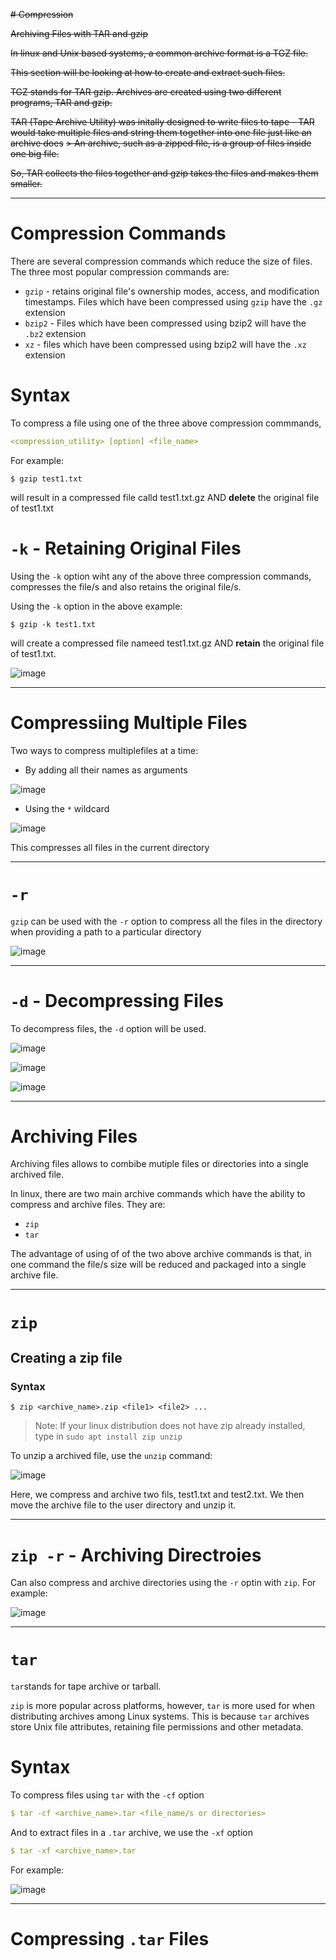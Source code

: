 

~~# Compression~~

~~Archiving Files with TAR and gzip~~

~~In linux and Unix based systems, a common archive format is a TGZ file.~~

~~This section will be looking at how to create and extract such files.~~

~~TGZ stands for TAR gzip. Archives are created using two different programs, TAR and gzip.~~

~~TAR (Tape Archive Utility) was initally designed to write files to tape - TAR would take multiple files and string them together into one file just like an archive does~~
~~> An archive, such as a zipped file, is a group of files inside one big file.~~

~~So, TAR collects the files together and gzip takes the files and makes them smaller.~~








---

# Compression Commands 


There are several compression commands which reduce the size of files. The three most popular compression commands are: 


* `gzip` - retains original file's ownership modes, access, and modification timestamps. Files which have been compressed using `gzip` have the `.gz` extension
* `bzip2` - Files which have been compressed using bzip2 will have the `.bz2` extension 
* `xz` - files which have been compressed using bzip2 will have the `.xz` extension 

# Syntax 

To compress a file using one of the three above compression commmands, 

```yaml
<compression_utility> [option] <file_name> 
```
For example:

```console
$ gzip test1.txt
```

will result in a compressed file calld test1.txt.gz AND **delete** the original file of test1.txt

# `-k` - Retaining Original Files

Using the `-k` option wiht any of the above three compression commands, compresses the file/s and also retains the original file/s.

Using the `-k` option in the above example:

```console
$ gzip -k test1.txt
```
will create a compressed file nameed test1.txt.gz AND **retain** the original file of test1.txt.

![image](https://user-images.githubusercontent.com/107522496/200800918-a8b837c6-d3bd-461e-b20b-c6b3c321204b.png)

--- 

# Compressiing Multiple Files

Two ways to compress multiplefiles at a time:

* By adding all their names as arguments 

![image](https://user-images.githubusercontent.com/107522496/200803568-32d443b2-4f1a-4613-9cab-4be54f20d651.png)

* Using the `*` wildcard  

![image](https://user-images.githubusercontent.com/107522496/200806150-92631c02-5aa8-4902-8b9a-c59bea03a6fb.png)

This compresses all files in the current directory

---

# `-r`

`gzip` can be used with the `-r` option to compress all the files in the directory when providing a path to a particular directory

![image](https://user-images.githubusercontent.com/107522496/200808890-e8ecb6b6-dd9a-4c24-9c8f-fe4b376bd05d.png)

---

# `-d` - Decompressing Files

To decompress files, the `-d` option will be used.

![image](https://user-images.githubusercontent.com/107522496/200809577-b0649466-3634-4ef5-9273-7d024ca1ea38.png)

![image](https://user-images.githubusercontent.com/107522496/200809849-ade4d4e8-7604-4cc4-bc13-9408f9f8428c.png)

![image](https://user-images.githubusercontent.com/107522496/200810124-436952a7-9262-477c-accd-ac88812e2a6d.png)

---

# Archiving Files 

Archiving files allows to combibe mutiple files or directories into a single archived file. 

In linux, there are two main archive commands which have the ability to compress and archive files. They are:

* `zip`
* `tar`

The advantage of using of of the two above archive commands is that, in one command the file/s size will be reduced and packaged into a single archive file.  

---
# `zip`

## Creating a zip file

### Syntax 

```console
$ zip <archive_name>.zip <file1> <file2> ... 
```

> Note: If your linux distribution does not have zip already installed, type in `sudo apt install zip unzip` 

To unzip a archived file, use the `unzip` command:

![image](https://user-images.githubusercontent.com/107522496/200820060-620adcc3-a9a8-4e7d-98c5-3a4dc94d6ff4.png)

Here, we compress and archive two fils, test1.txt and test2.txt. We then move the archive file to the user directory and unzip it. 

---

# `zip -r` - Archiving Directroies 

Can also compress and archive directories using the `-r` optin with `zip`. For example:

![image](https://user-images.githubusercontent.com/107522496/200821406-23c3d84f-63b8-407f-a8c9-6d2d7718cc90.png)

---

# `tar`

`tar`stands for tape archive or tarball.

`zip` is more popular across platforms, however, `tar` is more used for when distributing archives among Linux systems. This is because `tar` archives store Unix file attributes, retaining file permissions and other metadata. 

# Syntax 

To compress files using `tar` with the `-cf` option

```yaml
$ tar -cf <archive_name>.tar <file_name/s or directories>
```

And to extract files in a `.tar` archive, we use the `-xf` option

```yaml
$ tar -xf <archive_name>.tar
```
For example:

![image](https://user-images.githubusercontent.com/107522496/200827986-7cdb1d3b-8d0e-41b4-9f59-67fd61278077.png)

--- 

# Compressing `.tar` Files






